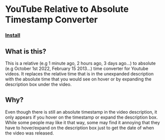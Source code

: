 # YouTube Relative to Absolute Timestamp Converter
### [Install](https://raw.githubusercontent.com/RedSQL/personal-scripts-and-misc/master/userscripts/Youtube%20Relative%20to%20Absolute%20Converter/relativeToAbsolute.user.js)
## What is this?
This is a relative (e.g 1 minute ago, 2 hours ago, 3 days ago...) to absolute (e.g October 1st 2022, February 15 2013...) time converter for Youtube videos. It replaces the relative time that is in the unexpanded description with the absolute time that you would see on hover or by expanding the description box under the video. 

## Why?
Even though there is still an absolute timestamp in the video description, it only appears if you hover on the timestamp or expand the description box. While some people may like it that way, some may find it annoying that they have to hover/expand on the description box just to get the date of when the video was released.
